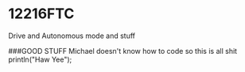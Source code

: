 # 12216FTC
Drive and Autonomous mode and stuff

###GOOD STUFF
Michael doesn't know how to code so this is all shit
  println("Haw Yee");
 
